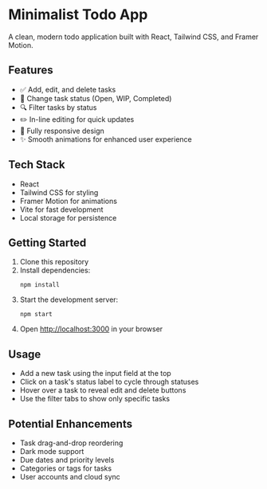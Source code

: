 # Minimalist Todo App

A clean, modern todo application built with React, Tailwind CSS, and Framer Motion.

## Features

- ✅ Add, edit, and delete tasks
- 🔄 Change task status (Open, WIP, Completed)
- 🔍 Filter tasks by status
- ✏️ In-line editing for quick updates
- 📱 Fully responsive design
- ✨ Smooth animations for enhanced user experience

## Tech Stack

- React
- Tailwind CSS for styling
- Framer Motion for animations
- Vite for fast development
- Local storage for persistence

## Getting Started

1. Clone this repository
2. Install dependencies:
   ```
   npm install
   ```
3. Start the development server:
   ```
   npm start
   ```
4. Open [http://localhost:3000](http://localhost:3000) in your browser

## Usage

- Add a new task using the input field at the top
- Click on a task's status label to cycle through statuses
- Hover over a task to reveal edit and delete buttons
- Use the filter tabs to show only specific tasks

## Potential Enhancements

- Task drag-and-drop reordering
- Dark mode support
- Due dates and priority levels
- Categories or tags for tasks
- User accounts and cloud sync